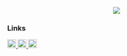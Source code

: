 <p align="center">
    <img src="https://i.gyazo.com/ef7a8db5ab81de23c3ca7b776e86705c.png">
</p>

### Links

<p>
<a href="https://www.linkedin.com/in/pablosirvent/" target="_blank"><img src="https://img.shields.io/badge/LinkedIn-0077B5?style=for-the-badge&logo=linkedin&logoColor=white" alt="pablosirvent" height="20">
<a href="https://psir.es/cv.pdf" target="_blank"><img src="https://img.shields.io/badge/DOWNLOAD%20CV%20%20ESP-0077B5?style=for-the-badge&logoColor=white" alt="pablosirvent" height="20">
<a href="https://psir.es/cv_en.pdf" target="_blank"><img src="https://img.shields.io/badge/DOWNLOAD%20CV%20%20EN-0077B5?style=for-the-badge&logoColor=white" alt="pablosirvent" height="20">
</p>

